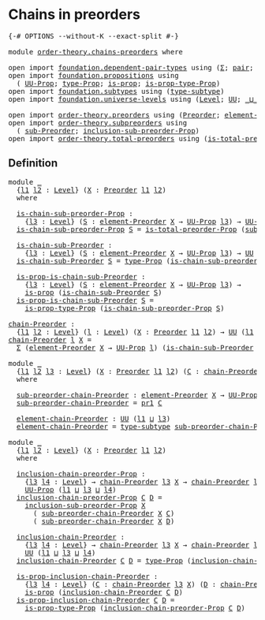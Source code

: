 # Chains in preorders

<pre class="Agda"><a id="32" class="Symbol">{-#</a> <a id="36" class="Keyword">OPTIONS</a> <a id="44" class="Pragma">--without-K</a> <a id="56" class="Pragma">--exact-split</a> <a id="70" class="Symbol">#-}</a>

<a id="75" class="Keyword">module</a> <a id="82" href="order-theory.chains-preorders.html" class="Module">order-theory.chains-preorders</a> <a id="112" class="Keyword">where</a>

<a id="119" class="Keyword">open</a> <a id="124" class="Keyword">import</a> <a id="131" href="foundation.dependent-pair-types.html" class="Module">foundation.dependent-pair-types</a> <a id="163" class="Keyword">using</a> <a id="169" class="Symbol">(</a><a id="170" href="foundation-core.dependent-pair-types.html#502" class="Record">Σ</a><a id="171" class="Symbol">;</a> <a id="173" href="foundation-core.dependent-pair-types.html#575" class="InductiveConstructor">pair</a><a id="177" class="Symbol">;</a> <a id="179" href="foundation-core.dependent-pair-types.html#592" class="Field">pr1</a><a id="182" class="Symbol">;</a> <a id="184" href="foundation-core.dependent-pair-types.html#604" class="Field">pr2</a><a id="187" class="Symbol">)</a>
<a id="189" class="Keyword">open</a> <a id="194" class="Keyword">import</a> <a id="201" href="foundation.propositions.html" class="Module">foundation.propositions</a> <a id="225" class="Keyword">using</a>
  <a id="233" class="Symbol">(</a> <a id="235" href="foundation-core.propositions.html#1322" class="Function">UU-Prop</a><a id="242" class="Symbol">;</a> <a id="244" href="foundation-core.propositions.html#1424" class="Function">type-Prop</a><a id="253" class="Symbol">;</a> <a id="255" href="foundation-core.propositions.html#1246" class="Function">is-prop</a><a id="262" class="Symbol">;</a> <a id="264" href="foundation-core.propositions.html#1491" class="Function">is-prop-type-Prop</a><a id="281" class="Symbol">)</a>
<a id="283" class="Keyword">open</a> <a id="288" class="Keyword">import</a> <a id="295" href="foundation.subtypes.html" class="Module">foundation.subtypes</a> <a id="315" class="Keyword">using</a> <a id="321" class="Symbol">(</a><a id="322" href="foundation-core.subtypes.html#2541" class="Function">type-subtype</a><a id="334" class="Symbol">)</a>
<a id="336" class="Keyword">open</a> <a id="341" class="Keyword">import</a> <a id="348" href="foundation.universe-levels.html" class="Module">foundation.universe-levels</a> <a id="375" class="Keyword">using</a> <a id="381" class="Symbol">(</a><a id="382" href="Agda.Primitive.html#597" class="Postulate">Level</a><a id="387" class="Symbol">;</a> <a id="389" href="foundation-core.universe-levels.html#222" class="Primitive">UU</a><a id="391" class="Symbol">;</a> <a id="393" href="Agda.Primitive.html#810" class="Primitive Operator">_⊔_</a><a id="396" class="Symbol">;</a> <a id="398" href="Agda.Primitive.html#780" class="Primitive">lsuc</a><a id="402" class="Symbol">)</a>

<a id="405" class="Keyword">open</a> <a id="410" class="Keyword">import</a> <a id="417" href="order-theory.preorders.html" class="Module">order-theory.preorders</a> <a id="440" class="Keyword">using</a> <a id="446" class="Symbol">(</a><a id="447" href="order-theory.preorders.html#531" class="Function">Preorder</a><a id="455" class="Symbol">;</a> <a id="457" href="order-theory.preorders.html#873" class="Function">element-Preorder</a><a id="473" class="Symbol">)</a>
<a id="475" class="Keyword">open</a> <a id="480" class="Keyword">import</a> <a id="487" href="order-theory.subpreorders.html" class="Module">order-theory.subpreorders</a> <a id="513" class="Keyword">using</a>
  <a id="521" class="Symbol">(</a> <a id="523" href="order-theory.subpreorders.html#1826" class="Function">sub-Preorder</a><a id="535" class="Symbol">;</a> <a id="537" href="order-theory.subpreorders.html#2302" class="Function">inclusion-sub-preorder-Prop</a><a id="564" class="Symbol">)</a>
<a id="566" class="Keyword">open</a> <a id="571" class="Keyword">import</a> <a id="578" href="order-theory.total-preorders.html" class="Module">order-theory.total-preorders</a> <a id="607" class="Keyword">using</a> <a id="613" class="Symbol">(</a><a id="614" href="order-theory.total-preorders.html#976" class="Function">is-total-preorder-Prop</a><a id="636" class="Symbol">)</a>
</pre>
## Definition

<pre class="Agda"><a id="666" class="Keyword">module</a> <a id="673" href="order-theory.chains-preorders.html#673" class="Module">_</a>
  <a id="677" class="Symbol">{</a><a id="678" href="order-theory.chains-preorders.html#678" class="Bound">l1</a> <a id="681" href="order-theory.chains-preorders.html#681" class="Bound">l2</a> <a id="684" class="Symbol">:</a> <a id="686" href="Agda.Primitive.html#597" class="Postulate">Level</a><a id="691" class="Symbol">}</a> <a id="693" class="Symbol">(</a><a id="694" href="order-theory.chains-preorders.html#694" class="Bound">X</a> <a id="696" class="Symbol">:</a> <a id="698" href="order-theory.preorders.html#531" class="Function">Preorder</a> <a id="707" href="order-theory.chains-preorders.html#678" class="Bound">l1</a> <a id="710" href="order-theory.chains-preorders.html#681" class="Bound">l2</a><a id="712" class="Symbol">)</a>
  <a id="716" class="Keyword">where</a>

  <a id="725" href="order-theory.chains-preorders.html#725" class="Function">is-chain-sub-preorder-Prop</a> <a id="752" class="Symbol">:</a>
    <a id="758" class="Symbol">{</a><a id="759" href="order-theory.chains-preorders.html#759" class="Bound">l3</a> <a id="762" class="Symbol">:</a> <a id="764" href="Agda.Primitive.html#597" class="Postulate">Level</a><a id="769" class="Symbol">}</a> <a id="771" class="Symbol">(</a><a id="772" href="order-theory.chains-preorders.html#772" class="Bound">S</a> <a id="774" class="Symbol">:</a> <a id="776" href="order-theory.preorders.html#873" class="Function">element-Preorder</a> <a id="793" href="order-theory.chains-preorders.html#694" class="Bound">X</a> <a id="795" class="Symbol">→</a> <a id="797" href="foundation-core.propositions.html#1322" class="Function">UU-Prop</a> <a id="805" href="order-theory.chains-preorders.html#759" class="Bound">l3</a><a id="807" class="Symbol">)</a> <a id="809" class="Symbol">→</a> <a id="811" href="foundation-core.propositions.html#1322" class="Function">UU-Prop</a> <a id="819" class="Symbol">(</a><a id="820" href="order-theory.chains-preorders.html#678" class="Bound">l1</a> <a id="823" href="Agda.Primitive.html#810" class="Primitive Operator">⊔</a> <a id="825" href="order-theory.chains-preorders.html#681" class="Bound">l2</a> <a id="828" href="Agda.Primitive.html#810" class="Primitive Operator">⊔</a> <a id="830" href="order-theory.chains-preorders.html#759" class="Bound">l3</a><a id="832" class="Symbol">)</a>
  <a id="836" href="order-theory.chains-preorders.html#725" class="Function">is-chain-sub-preorder-Prop</a> <a id="863" href="order-theory.chains-preorders.html#863" class="Bound">S</a> <a id="865" class="Symbol">=</a> <a id="867" href="order-theory.total-preorders.html#976" class="Function">is-total-preorder-Prop</a> <a id="890" class="Symbol">(</a><a id="891" href="order-theory.subpreorders.html#1826" class="Function">sub-Preorder</a> <a id="904" href="order-theory.chains-preorders.html#694" class="Bound">X</a> <a id="906" href="order-theory.chains-preorders.html#863" class="Bound">S</a><a id="907" class="Symbol">)</a>

  <a id="912" href="order-theory.chains-preorders.html#912" class="Function">is-chain-sub-Preorder</a> <a id="934" class="Symbol">:</a>
    <a id="940" class="Symbol">{</a><a id="941" href="order-theory.chains-preorders.html#941" class="Bound">l3</a> <a id="944" class="Symbol">:</a> <a id="946" href="Agda.Primitive.html#597" class="Postulate">Level</a><a id="951" class="Symbol">}</a> <a id="953" class="Symbol">(</a><a id="954" href="order-theory.chains-preorders.html#954" class="Bound">S</a> <a id="956" class="Symbol">:</a> <a id="958" href="order-theory.preorders.html#873" class="Function">element-Preorder</a> <a id="975" href="order-theory.chains-preorders.html#694" class="Bound">X</a> <a id="977" class="Symbol">→</a> <a id="979" href="foundation-core.propositions.html#1322" class="Function">UU-Prop</a> <a id="987" href="order-theory.chains-preorders.html#941" class="Bound">l3</a><a id="989" class="Symbol">)</a> <a id="991" class="Symbol">→</a> <a id="993" href="foundation-core.universe-levels.html#222" class="Primitive">UU</a> <a id="996" class="Symbol">(</a><a id="997" href="order-theory.chains-preorders.html#678" class="Bound">l1</a> <a id="1000" href="Agda.Primitive.html#810" class="Primitive Operator">⊔</a> <a id="1002" href="order-theory.chains-preorders.html#681" class="Bound">l2</a> <a id="1005" href="Agda.Primitive.html#810" class="Primitive Operator">⊔</a> <a id="1007" href="order-theory.chains-preorders.html#941" class="Bound">l3</a><a id="1009" class="Symbol">)</a>
  <a id="1013" href="order-theory.chains-preorders.html#912" class="Function">is-chain-sub-Preorder</a> <a id="1035" href="order-theory.chains-preorders.html#1035" class="Bound">S</a> <a id="1037" class="Symbol">=</a> <a id="1039" href="foundation-core.propositions.html#1424" class="Function">type-Prop</a> <a id="1049" class="Symbol">(</a><a id="1050" href="order-theory.chains-preorders.html#725" class="Function">is-chain-sub-preorder-Prop</a> <a id="1077" href="order-theory.chains-preorders.html#1035" class="Bound">S</a><a id="1078" class="Symbol">)</a>

  <a id="1083" href="order-theory.chains-preorders.html#1083" class="Function">is-prop-is-chain-sub-Preorder</a> <a id="1113" class="Symbol">:</a>
    <a id="1119" class="Symbol">{</a><a id="1120" href="order-theory.chains-preorders.html#1120" class="Bound">l3</a> <a id="1123" class="Symbol">:</a> <a id="1125" href="Agda.Primitive.html#597" class="Postulate">Level</a><a id="1130" class="Symbol">}</a> <a id="1132" class="Symbol">(</a><a id="1133" href="order-theory.chains-preorders.html#1133" class="Bound">S</a> <a id="1135" class="Symbol">:</a> <a id="1137" href="order-theory.preorders.html#873" class="Function">element-Preorder</a> <a id="1154" href="order-theory.chains-preorders.html#694" class="Bound">X</a> <a id="1156" class="Symbol">→</a> <a id="1158" href="foundation-core.propositions.html#1322" class="Function">UU-Prop</a> <a id="1166" href="order-theory.chains-preorders.html#1120" class="Bound">l3</a><a id="1168" class="Symbol">)</a> <a id="1170" class="Symbol">→</a>
    <a id="1176" href="foundation-core.propositions.html#1246" class="Function">is-prop</a> <a id="1184" class="Symbol">(</a><a id="1185" href="order-theory.chains-preorders.html#912" class="Function">is-chain-sub-Preorder</a> <a id="1207" href="order-theory.chains-preorders.html#1133" class="Bound">S</a><a id="1208" class="Symbol">)</a>
  <a id="1212" href="order-theory.chains-preorders.html#1083" class="Function">is-prop-is-chain-sub-Preorder</a> <a id="1242" href="order-theory.chains-preorders.html#1242" class="Bound">S</a> <a id="1244" class="Symbol">=</a>
    <a id="1250" href="foundation-core.propositions.html#1491" class="Function">is-prop-type-Prop</a> <a id="1268" class="Symbol">(</a><a id="1269" href="order-theory.chains-preorders.html#725" class="Function">is-chain-sub-preorder-Prop</a> <a id="1296" href="order-theory.chains-preorders.html#1242" class="Bound">S</a><a id="1297" class="Symbol">)</a>

<a id="chain-Preorder"></a><a id="1300" href="order-theory.chains-preorders.html#1300" class="Function">chain-Preorder</a> <a id="1315" class="Symbol">:</a>
  <a id="1319" class="Symbol">{</a><a id="1320" href="order-theory.chains-preorders.html#1320" class="Bound">l1</a> <a id="1323" href="order-theory.chains-preorders.html#1323" class="Bound">l2</a> <a id="1326" class="Symbol">:</a> <a id="1328" href="Agda.Primitive.html#597" class="Postulate">Level</a><a id="1333" class="Symbol">}</a> <a id="1335" class="Symbol">(</a><a id="1336" href="order-theory.chains-preorders.html#1336" class="Bound">l</a> <a id="1338" class="Symbol">:</a> <a id="1340" href="Agda.Primitive.html#597" class="Postulate">Level</a><a id="1345" class="Symbol">)</a> <a id="1347" class="Symbol">(</a><a id="1348" href="order-theory.chains-preorders.html#1348" class="Bound">X</a> <a id="1350" class="Symbol">:</a> <a id="1352" href="order-theory.preorders.html#531" class="Function">Preorder</a> <a id="1361" href="order-theory.chains-preorders.html#1320" class="Bound">l1</a> <a id="1364" href="order-theory.chains-preorders.html#1323" class="Bound">l2</a><a id="1366" class="Symbol">)</a> <a id="1368" class="Symbol">→</a> <a id="1370" href="foundation-core.universe-levels.html#222" class="Primitive">UU</a> <a id="1373" class="Symbol">(</a><a id="1374" href="order-theory.chains-preorders.html#1320" class="Bound">l1</a> <a id="1377" href="Agda.Primitive.html#810" class="Primitive Operator">⊔</a> <a id="1379" href="order-theory.chains-preorders.html#1323" class="Bound">l2</a> <a id="1382" href="Agda.Primitive.html#810" class="Primitive Operator">⊔</a> <a id="1384" href="Agda.Primitive.html#780" class="Primitive">lsuc</a> <a id="1389" href="order-theory.chains-preorders.html#1336" class="Bound">l</a><a id="1390" class="Symbol">)</a>
<a id="1392" href="order-theory.chains-preorders.html#1300" class="Function">chain-Preorder</a> <a id="1407" href="order-theory.chains-preorders.html#1407" class="Bound">l</a> <a id="1409" href="order-theory.chains-preorders.html#1409" class="Bound">X</a> <a id="1411" class="Symbol">=</a>
  <a id="1415" href="foundation-core.dependent-pair-types.html#502" class="Record">Σ</a> <a id="1417" class="Symbol">(</a><a id="1418" href="order-theory.preorders.html#873" class="Function">element-Preorder</a> <a id="1435" href="order-theory.chains-preorders.html#1409" class="Bound">X</a> <a id="1437" class="Symbol">→</a> <a id="1439" href="foundation-core.propositions.html#1322" class="Function">UU-Prop</a> <a id="1447" href="order-theory.chains-preorders.html#1407" class="Bound">l</a><a id="1448" class="Symbol">)</a> <a id="1450" class="Symbol">(</a><a id="1451" href="order-theory.chains-preorders.html#912" class="Function">is-chain-sub-Preorder</a> <a id="1473" href="order-theory.chains-preorders.html#1409" class="Bound">X</a><a id="1474" class="Symbol">)</a>

<a id="1477" class="Keyword">module</a> <a id="1484" href="order-theory.chains-preorders.html#1484" class="Module">_</a>
  <a id="1488" class="Symbol">{</a><a id="1489" href="order-theory.chains-preorders.html#1489" class="Bound">l1</a> <a id="1492" href="order-theory.chains-preorders.html#1492" class="Bound">l2</a> <a id="1495" href="order-theory.chains-preorders.html#1495" class="Bound">l3</a> <a id="1498" class="Symbol">:</a> <a id="1500" href="Agda.Primitive.html#597" class="Postulate">Level</a><a id="1505" class="Symbol">}</a> <a id="1507" class="Symbol">(</a><a id="1508" href="order-theory.chains-preorders.html#1508" class="Bound">X</a> <a id="1510" class="Symbol">:</a> <a id="1512" href="order-theory.preorders.html#531" class="Function">Preorder</a> <a id="1521" href="order-theory.chains-preorders.html#1489" class="Bound">l1</a> <a id="1524" href="order-theory.chains-preorders.html#1492" class="Bound">l2</a><a id="1526" class="Symbol">)</a> <a id="1528" class="Symbol">(</a><a id="1529" href="order-theory.chains-preorders.html#1529" class="Bound">C</a> <a id="1531" class="Symbol">:</a> <a id="1533" href="order-theory.chains-preorders.html#1300" class="Function">chain-Preorder</a> <a id="1548" href="order-theory.chains-preorders.html#1495" class="Bound">l3</a> <a id="1551" href="order-theory.chains-preorders.html#1508" class="Bound">X</a><a id="1552" class="Symbol">)</a>
  <a id="1556" class="Keyword">where</a>

  <a id="1565" href="order-theory.chains-preorders.html#1565" class="Function">sub-preorder-chain-Preorder</a> <a id="1593" class="Symbol">:</a> <a id="1595" href="order-theory.preorders.html#873" class="Function">element-Preorder</a> <a id="1612" href="order-theory.chains-preorders.html#1508" class="Bound">X</a> <a id="1614" class="Symbol">→</a> <a id="1616" href="foundation-core.propositions.html#1322" class="Function">UU-Prop</a> <a id="1624" href="order-theory.chains-preorders.html#1495" class="Bound">l3</a>
  <a id="1629" href="order-theory.chains-preorders.html#1565" class="Function">sub-preorder-chain-Preorder</a> <a id="1657" class="Symbol">=</a> <a id="1659" href="foundation-core.dependent-pair-types.html#592" class="Field">pr1</a> <a id="1663" href="order-theory.chains-preorders.html#1529" class="Bound">C</a>

  <a id="1668" href="order-theory.chains-preorders.html#1668" class="Function">element-chain-Preorder</a> <a id="1691" class="Symbol">:</a> <a id="1693" href="foundation-core.universe-levels.html#222" class="Primitive">UU</a> <a id="1696" class="Symbol">(</a><a id="1697" href="order-theory.chains-preorders.html#1489" class="Bound">l1</a> <a id="1700" href="Agda.Primitive.html#810" class="Primitive Operator">⊔</a> <a id="1702" href="order-theory.chains-preorders.html#1495" class="Bound">l3</a><a id="1704" class="Symbol">)</a>
  <a id="1708" href="order-theory.chains-preorders.html#1668" class="Function">element-chain-Preorder</a> <a id="1731" class="Symbol">=</a> <a id="1733" href="foundation-core.subtypes.html#2541" class="Function">type-subtype</a> <a id="1746" href="order-theory.chains-preorders.html#1565" class="Function">sub-preorder-chain-Preorder</a>

<a id="1775" class="Keyword">module</a> <a id="1782" href="order-theory.chains-preorders.html#1782" class="Module">_</a>
  <a id="1786" class="Symbol">{</a><a id="1787" href="order-theory.chains-preorders.html#1787" class="Bound">l1</a> <a id="1790" href="order-theory.chains-preorders.html#1790" class="Bound">l2</a> <a id="1793" class="Symbol">:</a> <a id="1795" href="Agda.Primitive.html#597" class="Postulate">Level</a><a id="1800" class="Symbol">}</a> <a id="1802" class="Symbol">(</a><a id="1803" href="order-theory.chains-preorders.html#1803" class="Bound">X</a> <a id="1805" class="Symbol">:</a> <a id="1807" href="order-theory.preorders.html#531" class="Function">Preorder</a> <a id="1816" href="order-theory.chains-preorders.html#1787" class="Bound">l1</a> <a id="1819" href="order-theory.chains-preorders.html#1790" class="Bound">l2</a><a id="1821" class="Symbol">)</a>
  <a id="1825" class="Keyword">where</a>
  
  <a id="1836" href="order-theory.chains-preorders.html#1836" class="Function">inclusion-chain-preorder-Prop</a> <a id="1866" class="Symbol">:</a>
    <a id="1872" class="Symbol">{</a><a id="1873" href="order-theory.chains-preorders.html#1873" class="Bound">l3</a> <a id="1876" href="order-theory.chains-preorders.html#1876" class="Bound">l4</a> <a id="1879" class="Symbol">:</a> <a id="1881" href="Agda.Primitive.html#597" class="Postulate">Level</a><a id="1886" class="Symbol">}</a> <a id="1888" class="Symbol">→</a> <a id="1890" href="order-theory.chains-preorders.html#1300" class="Function">chain-Preorder</a> <a id="1905" href="order-theory.chains-preorders.html#1873" class="Bound">l3</a> <a id="1908" href="order-theory.chains-preorders.html#1803" class="Bound">X</a> <a id="1910" class="Symbol">→</a> <a id="1912" href="order-theory.chains-preorders.html#1300" class="Function">chain-Preorder</a> <a id="1927" href="order-theory.chains-preorders.html#1876" class="Bound">l4</a> <a id="1930" href="order-theory.chains-preorders.html#1803" class="Bound">X</a> <a id="1932" class="Symbol">→</a>
    <a id="1938" href="foundation-core.propositions.html#1322" class="Function">UU-Prop</a> <a id="1946" class="Symbol">(</a><a id="1947" href="order-theory.chains-preorders.html#1787" class="Bound">l1</a> <a id="1950" href="Agda.Primitive.html#810" class="Primitive Operator">⊔</a> <a id="1952" href="order-theory.chains-preorders.html#1873" class="Bound">l3</a> <a id="1955" href="Agda.Primitive.html#810" class="Primitive Operator">⊔</a> <a id="1957" href="order-theory.chains-preorders.html#1876" class="Bound">l4</a><a id="1959" class="Symbol">)</a>
  <a id="1963" href="order-theory.chains-preorders.html#1836" class="Function">inclusion-chain-preorder-Prop</a> <a id="1993" href="order-theory.chains-preorders.html#1993" class="Bound">C</a> <a id="1995" href="order-theory.chains-preorders.html#1995" class="Bound">D</a> <a id="1997" class="Symbol">=</a>
    <a id="2003" href="order-theory.subpreorders.html#2302" class="Function">inclusion-sub-preorder-Prop</a> <a id="2031" href="order-theory.chains-preorders.html#1803" class="Bound">X</a>
      <a id="2039" class="Symbol">(</a> <a id="2041" href="order-theory.chains-preorders.html#1565" class="Function">sub-preorder-chain-Preorder</a> <a id="2069" href="order-theory.chains-preorders.html#1803" class="Bound">X</a> <a id="2071" href="order-theory.chains-preorders.html#1993" class="Bound">C</a><a id="2072" class="Symbol">)</a>
      <a id="2080" class="Symbol">(</a> <a id="2082" href="order-theory.chains-preorders.html#1565" class="Function">sub-preorder-chain-Preorder</a> <a id="2110" href="order-theory.chains-preorders.html#1803" class="Bound">X</a> <a id="2112" href="order-theory.chains-preorders.html#1995" class="Bound">D</a><a id="2113" class="Symbol">)</a>

  <a id="2118" href="order-theory.chains-preorders.html#2118" class="Function">inclusion-chain-Preorder</a> <a id="2143" class="Symbol">:</a>
    <a id="2149" class="Symbol">{</a><a id="2150" href="order-theory.chains-preorders.html#2150" class="Bound">l3</a> <a id="2153" href="order-theory.chains-preorders.html#2153" class="Bound">l4</a> <a id="2156" class="Symbol">:</a> <a id="2158" href="Agda.Primitive.html#597" class="Postulate">Level</a><a id="2163" class="Symbol">}</a> <a id="2165" class="Symbol">→</a> <a id="2167" href="order-theory.chains-preorders.html#1300" class="Function">chain-Preorder</a> <a id="2182" href="order-theory.chains-preorders.html#2150" class="Bound">l3</a> <a id="2185" href="order-theory.chains-preorders.html#1803" class="Bound">X</a> <a id="2187" class="Symbol">→</a> <a id="2189" href="order-theory.chains-preorders.html#1300" class="Function">chain-Preorder</a> <a id="2204" href="order-theory.chains-preorders.html#2153" class="Bound">l4</a> <a id="2207" href="order-theory.chains-preorders.html#1803" class="Bound">X</a> <a id="2209" class="Symbol">→</a>
    <a id="2215" href="foundation-core.universe-levels.html#222" class="Primitive">UU</a> <a id="2218" class="Symbol">(</a><a id="2219" href="order-theory.chains-preorders.html#1787" class="Bound">l1</a> <a id="2222" href="Agda.Primitive.html#810" class="Primitive Operator">⊔</a> <a id="2224" href="order-theory.chains-preorders.html#2150" class="Bound">l3</a> <a id="2227" href="Agda.Primitive.html#810" class="Primitive Operator">⊔</a> <a id="2229" href="order-theory.chains-preorders.html#2153" class="Bound">l4</a><a id="2231" class="Symbol">)</a>
  <a id="2235" href="order-theory.chains-preorders.html#2118" class="Function">inclusion-chain-Preorder</a> <a id="2260" href="order-theory.chains-preorders.html#2260" class="Bound">C</a> <a id="2262" href="order-theory.chains-preorders.html#2262" class="Bound">D</a> <a id="2264" class="Symbol">=</a> <a id="2266" href="foundation-core.propositions.html#1424" class="Function">type-Prop</a> <a id="2276" class="Symbol">(</a><a id="2277" href="order-theory.chains-preorders.html#1836" class="Function">inclusion-chain-preorder-Prop</a> <a id="2307" href="order-theory.chains-preorders.html#2260" class="Bound">C</a> <a id="2309" href="order-theory.chains-preorders.html#2262" class="Bound">D</a><a id="2310" class="Symbol">)</a>

  <a id="2315" href="order-theory.chains-preorders.html#2315" class="Function">is-prop-inclusion-chain-Preorder</a> <a id="2348" class="Symbol">:</a>
    <a id="2354" class="Symbol">{</a><a id="2355" href="order-theory.chains-preorders.html#2355" class="Bound">l3</a> <a id="2358" href="order-theory.chains-preorders.html#2358" class="Bound">l4</a> <a id="2361" class="Symbol">:</a> <a id="2363" href="Agda.Primitive.html#597" class="Postulate">Level</a><a id="2368" class="Symbol">}</a> <a id="2370" class="Symbol">(</a><a id="2371" href="order-theory.chains-preorders.html#2371" class="Bound">C</a> <a id="2373" class="Symbol">:</a> <a id="2375" href="order-theory.chains-preorders.html#1300" class="Function">chain-Preorder</a> <a id="2390" href="order-theory.chains-preorders.html#2355" class="Bound">l3</a> <a id="2393" href="order-theory.chains-preorders.html#1803" class="Bound">X</a><a id="2394" class="Symbol">)</a> <a id="2396" class="Symbol">(</a><a id="2397" href="order-theory.chains-preorders.html#2397" class="Bound">D</a> <a id="2399" class="Symbol">:</a> <a id="2401" href="order-theory.chains-preorders.html#1300" class="Function">chain-Preorder</a> <a id="2416" href="order-theory.chains-preorders.html#2358" class="Bound">l4</a> <a id="2419" href="order-theory.chains-preorders.html#1803" class="Bound">X</a><a id="2420" class="Symbol">)</a> <a id="2422" class="Symbol">→</a>
    <a id="2428" href="foundation-core.propositions.html#1246" class="Function">is-prop</a> <a id="2436" class="Symbol">(</a><a id="2437" href="order-theory.chains-preorders.html#2118" class="Function">inclusion-chain-Preorder</a> <a id="2462" href="order-theory.chains-preorders.html#2371" class="Bound">C</a> <a id="2464" href="order-theory.chains-preorders.html#2397" class="Bound">D</a><a id="2465" class="Symbol">)</a>
  <a id="2469" href="order-theory.chains-preorders.html#2315" class="Function">is-prop-inclusion-chain-Preorder</a> <a id="2502" href="order-theory.chains-preorders.html#2502" class="Bound">C</a> <a id="2504" href="order-theory.chains-preorders.html#2504" class="Bound">D</a> <a id="2506" class="Symbol">=</a>
    <a id="2512" href="foundation-core.propositions.html#1491" class="Function">is-prop-type-Prop</a> <a id="2530" class="Symbol">(</a><a id="2531" href="order-theory.chains-preorders.html#1836" class="Function">inclusion-chain-preorder-Prop</a> <a id="2561" href="order-theory.chains-preorders.html#2502" class="Bound">C</a> <a id="2563" href="order-theory.chains-preorders.html#2504" class="Bound">D</a><a id="2564" class="Symbol">)</a>
</pre>